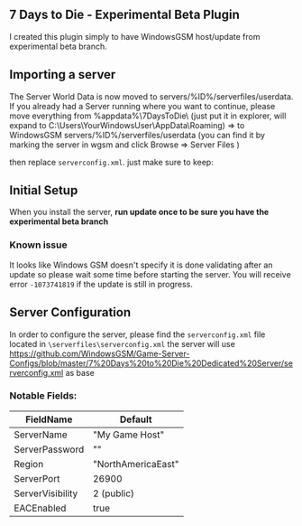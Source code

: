 ## 7 Days to Die - Experimental Beta Plugin

I created this plugin simply to have WindowsGSM host/update from experimental beta branch.

## Importing a server
The Server World Data is now moved to servers/%ID%/serverfiles/userdata. 
If you already had a Server running where you want to continue, please move everything from %appdata%\7DaysToDie\ (just put it in explorer, will expand to C:\Users\YourWindowsUser\AppData\Roaming) 
=> to WindowsGSM servers/%ID%/serverfiles/userdata (you can find it by marking the server in wgsm and click Browse => Server Files )

then replace `serverconfig.xml`. just make sure to keep:
<property name="UserDataFolder"		value="userdata" />

## Initial Setup
When you install the server, **run update once to be sure you have the experimental beta branch**

### Known issue
It looks like Windows GSM doesn't specify it is done validating after an update so please wait some time before starting the server. You will receive error `-1073741819` if the update is still in progress.

## Server Configuration
In order to configure  the server, please find the `serverconfig.xml` file located in `\serverfiles\serverconfig.xml`
the server will use https://github.com/WindowsGSM/Game-Server-Configs/blob/master/7%20Days%20to%20Die%20Dedicated%20Server/serverconfig.xml as base

### Notable Fields:

|FieldName|Default  |
|--|--|
|ServerName   | "My Game Host"  |
|ServerPassword |""|
|Region|"NorthAmericaEast"|
|ServerPort|26900|
|ServerVisibility|2 (public)|
|EACEnabled |true|
